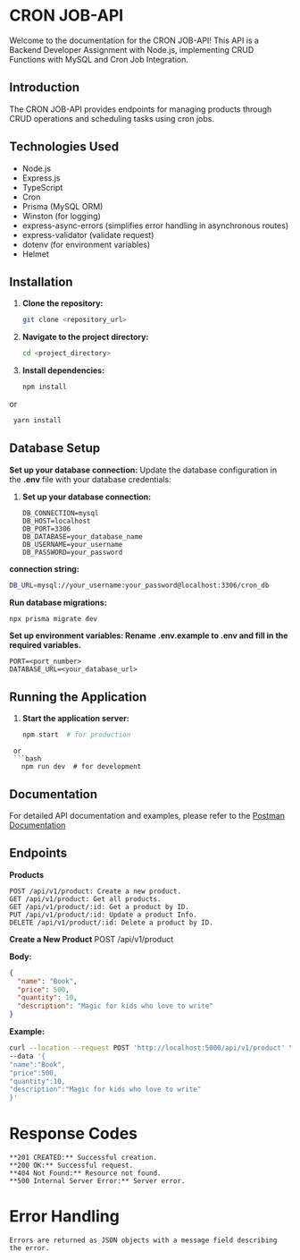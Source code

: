 # CRON JOB-API

Welcome to the documentation for the CRON JOB-API! This API is a Backend Developer Assignment with Node.js, implementing CRUD Functions with MySQL and Cron Job Integration.

## Introduction

The CRON JOB-API provides endpoints for managing products through CRUD operations and scheduling tasks using cron jobs.

## Technologies Used

- Node.js
- Express.js
- TypeScript
- Cron
- Prisma (MySQL ORM)
- Winston (for logging)
- express-async-errors (simplifies error handling in asynchronous routes)
- express-validator (validate request)
- dotenv (for environment variables)
- Helmet

## Installation

1. **Clone the repository:**  
   ```bash
   git clone <repository_url>
2. **Navigate to the project directory:**  
   ```bash
   cd <project_directory>

2. **Install dependencies:**  
   ```bash
   npm install 
   ```
or 

 ```bash
  yarn install
 ```

## Database Setup

**Set up your database connection:**
Update the database configuration in the **.env** file with your database credentials:

1. **Set up your database connection:**
   ```plaintext
   DB_CONNECTION=mysql
   DB_HOST=localhost
   DB_PORT=3306
   DB_DATABASE=your_database_name
   DB_USERNAME=your_username
   DB_PASSWORD=your_password

 **connection string:**
   ```bash
   DB_URL=mysql://your_username:your_password@localhost:3306/cron_db
   ```
**Run database migrations:**
   ```bash
   npx prisma migrate dev
```

**Set up environment variables: Rename .env.example to .env and fill in the required variables.**
```plaintext
PORT=<port_number>
DATABASE_URL=<your_database_url>
```


## Running the Application
1. **Start the application server:**
   ```bash
   npm start  # for production
```
 or
 ```bash
   npm run dev  # for development
```

## Documentation
For detailed API documentation and examples, please refer to the [Postman Documentation](https://documenter.getpostman.com/view/26097715/2sA3JGePSS)

## Endpoints
**Products**
```plaintext
POST /api/v1/product: Create a new product.
GET /api/v1/product: Get all products.
GET /api/v1/product/:id: Get a product by ID.
PUT /api/v1/product/:id: Update a product Info.
DELETE /api/v1/product/:id: Delete a product by ID.
```

**Create a New Product**
POST /api/v1/product

**Body:**
```json
{
  "name": "Book",
  "price": 500,
  "quantity": 10,
  "description": "Magic for kids who love to write"
}
```

**Example:**
```bash
curl --location --request POST 'http://localhost:5000/api/v1/product' \
--data '{
"name":"Book",
"price":500,
"quantity":10,
"description":"Magic for kids who love to write"
}'
```

# Response Codes
```plaintext
**201 CREATED:** Successful creation.
**200 OK:** Successful request.
**404 Not Found:** Resource not found.
**500 Internal Server Error:** Server error.
```

# Error Handling
```plaintext
Errors are returned as JSON objects with a message field describing the error.
```
